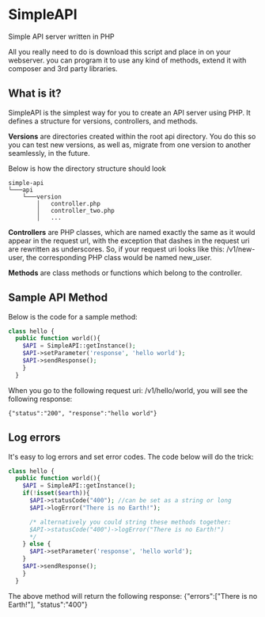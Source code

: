 # SimpleAPI
Simple API server written in PHP

All you really need to do is download this script and place in on your webserver. you can program it to use any kind of methods, extend it with composer and 3rd party libraries.

## What is it?
SimpleAPI is the simplest way for you to create an API server using PHP. It defines a structure for versions, controllers, and methods.

**Versions** are directories created within the root api directory. You do this so you can test new versions, as well as, migrate from one version to another seamlessly, in the future.

Below is how the directory structure should look
```
simple-api
└───api
    └───version
        │   controller.php
        │   controller_two.php
        │   ...

```

**Controllers** are PHP classes, which are named exactly the same as it would appear in the request url, with the exception that dashes in the request uri are rewritten as underscores. So, if your request uri looks like this: /v1/new-user, the corresponding PHP class would be named new_user.

**Methods** are class methods or functions which belong to the controller.


## Sample API Method
Below is the code for a sample method:

```php
class hello {
  public function world(){
    $API = SimpleAPI::getInstance();
    $API->setParameter('response', 'hello world');
    $API->sendResponse();
    }
  }
```

When you go to the following request uri: /v1/hello/world, you will see the following response:

    {"status":"200", "response":"hello world"}

## Log errors
It's easy to log errors and set error codes. The code below will do the trick:

```php
class hello {
  public function world(){
    $API = SimpleAPI::getInstance();
    if(!isset($earth)){
      $API->statusCode("400"); //can be set as a string or long
      $API->logError("There is no Earth!");

      /* alternatively you could string these methods together:
      $API->statusCode("400")->logError("There is no Earth!")
      */
    } else {
      $API->setParameter('response', 'hello world');
    }
    $API->sendResponse();
    }
  }
```
The above method will return the following response:
    {"errors":["There is no Earth!"], "status":"400"}
